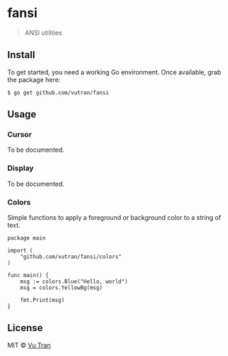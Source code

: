 # fansi

> ANSI utilities

## Install

To get started, you need a working Go environment. Once available, grab the package here:

```
$ go get github.com/vutran/fansi
```

## Usage

### Cursor

To be documented.

### Display

To be documented.

### Colors

Simple functions to apply a foreground or background color to a string of text.

```
package main

import (
	"github.com/vutran/fansi/colors"
)

func main() {
	msg := colors.Blue("Hello, world")
	msg = colors.YellowBg(msg)

	fmt.Print(msg)
}
```

## License

MIT © [Vu Tran](https://github.com/vutran/srgnt)
